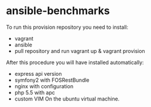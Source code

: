 # ansible-benchmarks

To run this provision repository you need to install:
- vagrant 
- ansible
- pull repository and run vagrant up & vagrant provision


After this procedure you will have installed automatically:
- express api version
- symfony2 with FOSRestBundle
- nginx with configuration
- php 5.5 with apc
- custom VIM
On the ubuntu virtual machine.

